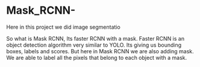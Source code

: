# Mask_RCNN-
Here in this project we did image segmentatio

So what is Mask RCNN,
    Its faster RCNN with a mask. Faster RCNN is an object detection algorithm very similar to YOLO.  Its giving us bounding boxes, labels and scores. But here in Mask RCNN we are also adding mask. We are able to label all the pixels that belong to each object with a mask.
